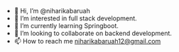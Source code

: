 - 👋 Hi, I’m @niharikabaruah
- 👀 I’m interested in full stack development.
- 🌱 I’m currently learning Springboot.
- 💞️ I’m looking to collaborate on backend development.
- 📫 How to reach me niharikabaruah12@gmail.com

<!---
niharikabaruah/niharikabaruah is a ✨ special ✨ repository because its `README.md` (this file) appears on your GitHub profile.
You can click the Preview link to take a look at your changes.
--->
